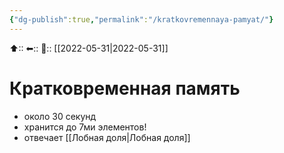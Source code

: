 ```yaml
---
{"dg-publish":true,"permalink":"/kratkovremennaya-pamyat/"}
---
```



⬆::
⬅::
📅:: [[2022-05-31\|2022-05-31]]

# Кратковременная память
- около 30 секунд
- хранится до 7ми элементов!
- отвечает [[Лобная доля\|Лобная доля]]